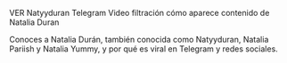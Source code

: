 VER Natyyduran Telegram Video filtración cómo aparece contenido de Natalia Duran

Conoces a Natalia Durán, también conocida como Natyyduran, Natalia Pariish y Natalia Yummy, y por qué es viral en Telegram y redes sociales.

